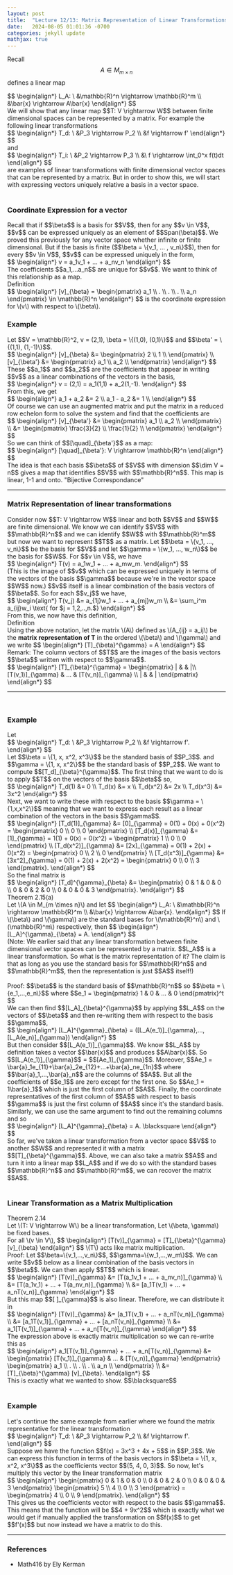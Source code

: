 ```yaml
---
layout: post
title:  "Lecture 12/13: Matrix Representation of Linear Transformations"
date:   2024-08-05 01:01:36 -0700
categories: jekyll update
mathjax: true
---
```

Recall $$A \in M_{m \times n}$$ defines a linear map
<div>
	$$
	\begin{align*}
	L_A: \ &\mathbb{R}^n \rightarrow \mathbb{R}^m \\ 
	            &\bar{x} \rightarrow A\bar{x} 
	\end{align*}
	$$
</div>
We will show that any linear map $$T: V \rightarrow W$$ between finite dimensional spaces can be represented by a matrix. For example the following linear transformations
<div>
	$$
	\begin{align*}
	T_d: \ &P_3 \rightarrow P_2 \\ 
	&f \rightarrow f'
	\end{align*}
	$$
</div>
 and
<div>
 	$$
 	\begin{align*}
 	T_i: \ &P_2 \rightarrow P_3 \\ 
 	&\ f \rightarrow \int_0^x f(t)dt
 	\end{align*}
 	$$
</div>
are examples of linear transformations with finite dimensional vector spaces that can be represented by a matrix. But in order to show this, we will start with expressing vectors uniquely relative a basis in a vector space.
<br>
<br>
<!------------------------------------------------------------------------------------>
<h3>Coordinate Expression for a vector</h3>
Recall that if $$\beta$$ is a basis for $$V$$, then for any $$v \in V$$, $$v$$ can be expressed uniquely as an element of $$Span(\beta)$$. We proved this previously for any vector space whether infinite or finite dimensional. But if the basis is finite ($$\beta = \{v_1, ... , v_n\}$$), then for every $$v \in V$$, $$v$$ can be expressed uniquely in the form,
<div>
	$$
	\begin{align*}
	v = a_1v_1 + ... + a_nv_n
	\end{align*}
	$$
</div>
The coefficients $$a_1,...a_n$$ are unique for $$v$$. We want to think of this relationship as a map. 
<!------------------------------------------------------------------------------------>
<div class="bdiv">
Definition
</div>
<div class="bbdiv">
	$$
	\begin{align*}
	 [v]_{\beta} = 
\begin{pmatrix}
a_1 \\
.  \\
. \\
. \\
a_n
\end{pmatrix}
\in \mathbb{R}^n
	\end{align*}
	$$
is the coordinate expression for \(v\) with respect to \(\beta\).
</div>
<!------------------------------------------------------------------------------------>
<h3>Example</h3>
Let $$V = \mathbb{R}^2, v = (2,1), \beta = \{(1,0), (0,1)\}$$ and $$\beta' = \{(1,1), (1,-1)\}$$.
<br>
<div>
	$$
	\begin{align*}
	 [v]_{\beta} &= 
	 \begin{pmatrix}
	 2 \\
	 1 \\
	 \end{pmatrix} \\
	 [v]_{\beta'} &= 
	 \begin{pmatrix}
	 a_1 \\
	 a_2 \\
	 \end{pmatrix}
\end{align*}
$$
</div>
These $$a_1$$ and $$a_2$$ are the coefficients that appear in writing $$v$$ as a linear combinations of the vectors in the basis,
<div>
	$$
	\begin{align*}
	 v = (2,1) = a_1(1,1) + a_2(1,-1).
\end{align*}
	 $$
</div>
From this, we get
<div>
	$$
	\begin{align*}
	 a_1 + a_2 &= 2 \\
	 a_1 - a_2 &= 1 \\
\end{align*}
	 $$
</div>
Of course we can use an augmented matrix and put the matrix in a reduced row echelon form to solve the system and find that the coefficients are
<div>
	$$
	\begin{align*}
	 [v]_{\beta'} &= 
	 \begin{pmatrix}
	 a_1 \\
	 a_2 \\
	 \end{pmatrix} \\
	 &= 
	 \begin{pmatrix}
	 \frac{3}{2} \\
	 \frac{1}{2} \\
	 \end{pmatrix}
\end{align*}
$$
</div>
So we can think of $$[\quad]_{\beta'}$$ as a map:
<div>
	$$
	\begin{align*}
	 [\quad]_{\beta'}: V \rightarrow \mathbb{R}^n
\end{align*}
$$
</div>
The idea is that each basis $$\beta$$ of $$V$$ with dimension $$\dim V = n$$ gives a map that identifies $$V$$ with $$\mathbb{R}^n$$. This map is linear, 1-1 and onto. "Bijective Correspondance"
<hr>

<!------------------------------------------------------------------------------------>
<h3>Matrix Representation of linear transformations</h3>
Consider now $$T: V \rightarrow W$$ linear and both $$V$$ and $$W$$ are finite dimensional.
We know we can identify $$V$$ with $$\mathbb{R}^n$$ and we can identify $$W$$ with $$\mathbb{R}^m$$ but now we want to represent $$T$$ as a matrix. Let $$\beta = \{v_1, ..., v_n\}$$ be the basis for $$V$$ and let $$\gamma = \{w_1, ..., w_n\}$$ be the basis for $$W$$. For $$v \in V$$, we have
<div>
	$$
	\begin{align*}
	T(v) = a_1w_1 + ... + a_mw_m.
\end{align*}
$$
</div>
(This is the image of $$v$$ which can be expressed uniquely in terms of the vectors of the basis $$\gamma$$ because we're in the vector space $$W$$ now.) $$v$$ itself is a linear combination of the basis vectors of $$\beta$$. So for each $$v_j$$ we have,
 <div>
 	$$
 	\begin{align*}
 	T(v_j) &= a_{1j}w_1 + ... + a_{mj}w_m \\
	&= \sum_i^m a_{ij}w_i \text{ for $j = 1,2,..,n.$}
 \end{align*}
 $$
 </div>
From this, we now have this definition,
<!------------------------------------------------------------------------------------>
<div class="bdiv">
Definition
</div>
<div class="bbdiv">
	Using the above notation, let the matrix \(A\) defined as \(A_{ij} = a_ij\) be the <b>matrix representation of T</b> in the ordered \(\beta\) and \(\gamma\) and we write
	$$
	\begin{align*}
	 [T]_{\beta}^{\gamma} = A
	\end{align*}
	$$
</div>
Remark: The column vectors of $$T$$ are the images of the basis vectors $$\beta$$ written with respect to $$\gamma$$.
<div>
	$$
\begin{align*}
	 [T]_{\beta}^{\gamma} = 
\begin{pmatrix}
| & & |\\ 
[T(v_1)]_{\gamma} & ... & [T(v_n)]_{\gamma} \\
| & & |
\end{pmatrix}
\end{align*}
$$
</div>
<hr>
<br>
<!------------------------------------------------------------------------------------>
<h3>Example</h3>
Let
<div>
	$$
\begin{align*}
T_d: \ &P_3 \rightarrow P_2 \\
        &f \rightarrow f'. 
\end{align*}
$$
</div>
Let $$\beta = \{1, x, x^2, x^3\}$$ be the standard basis of $$P_3$$. and $$\gamma = \{1, x, x^2\}$$ be the standard basis of $$P_2$$. We want to compute $$[T_d]_{\beta}^{\gamma}$$. The first thing that we want to do is to apply $$T$$ on the vectors of the basis $$\beta$$ so,
<div>
	$$
\begin{align*}
T_d(1) &= 0 \\
T_d(x) &= x \\
T_d(x^2) &= 2x \\
T_d(x^3) &= 3x^2
\end{align*}
$$
</div>
Next, we want to write these with respect to the basis $$\gamma = \{1,x,x^2\}$$ meaning that we want to express each result as a linear combination of the vectors in the basis $$\gamma$$. 
<div>
	$$
\begin{align*}
[T_d(1)]_{\gamma} &=  [0]_{\gamma} = 0(1) + 0(x) + 0(x^2) = 
\begin{pmatrix}
0 \\ 
0 \\
0
\end{pmatrix} \\
[T_d(x)]_{\gamma} &=  [1]_{\gamma} = 1(1) + 0(x) + 0(x^2) = 
\begin{pmatrix}
1 \\ 
0 \\
0
\end{pmatrix} \\
[T_d(x^2)]_{\gamma} &=  [2x]_{\gamma} = 0(1) + 2(x) + 0(x^2) = 
\begin{pmatrix}
0 \\ 
2 \\
0
\end{pmatrix} \\
[T_d(x^3)]_{\gamma} &=  [3x^2]_{\gamma} = 0(1) + 2(x) + 2(x^2) = 
\begin{pmatrix}
0 \\ 
0 \\
3
\end{pmatrix}.
\end{align*}
$$
</div>
So the final matrix is
<div>
	$$
\begin{align*}
[T_d]^{\gamma}_{\beta} &= 
\begin{pmatrix}
0 & 1 & 0 & 0 \\ 
0 & 0 & 2 & 0 \\
0 & 0 & 0 & 3
\end{pmatrix}.
\end{align*}
$$
</div>
<!------------------------------------------------------------------------------------>
<div class="purdiv">
Theorem 2.15(a)
</div>
<div class="purbdiv">
Let \(A \in M_{m \times n}\) and let
$$
\begin{align*}
L_A: \ &\mathbb{R}^n \rightarrow \mathbb{R}^m \\
&\bar{x} \rightarrow A\bar{x}.
\end{align*}
$$
If \(\beta\) and \(\gamma\) are the standard bases for \(\mathbb{R}^n\) and \(\mathbb{R}^m\) respectively, then
$$
\begin{align*}
[L_A]^{\gamma}_{\beta} = A.
\end{align*}
$$
</div>
(Note: We earlier said that any linear transformation between finite dimensional vector spaces can be represented by a matrix. $$L_A$$ is a linear transformation. So what is the matrix representation of it? The claim is that as long as you use the standard basis for $$\mathbb{R}^n$$ and $$\mathbb{R}^m$$, then the representation is just $$A$$ itself!)
<br>
<br>
Proof: $$\beta$$ is the standard basis of $$\mathbb{R}^n$$ so $$\beta = \{e_1,...,e_n\}$$ where 
$$e_1 = \begin{pmatrix}
1 & 0 & ... & 0
\end{pmatrix}^t
$$
<br>
We can then find $$[L_A]_{\beta}^{\gamma}$$ by applying $$L_A$$ on the vectors of $$\beta$$ and then re-writing them with respect to the basis $$\gamma$$,
<div>
$$
\begin{align*}
[L_A]^{\gamma}_{\beta} = ([L_A(e_1)]_{\gamma},..., [L_A(e_n)]_{\gamma})
\end{align*}
$$
</div>
But then consider $$[L_A(e_1)]_{\gamma}$$. We know $$L_A$$ by definition takes a vector $$\bar{x}$$ and produces $$A\bar{x}$$. So $$[L_A(e_1)]_{\gamma}$$ = $$[Ae_1]_{\gamma}$$. Moreover, $$Ae_1 = \bar{a}_1e_{11}+\bar{a}_2e_{12}+...+\bar{a}_ne_{1n}$$ where $$\bar{a}_1,...,\bar{a}_n$$ are the columns of $$A$$. But all the coefficients of $$e_1$$ are zero except for the first one. So $$Ae_1 = 1\bar{a}_1$$ which is just the first column of $$A$$. Finally, the coordinate representatives of the first column of $$A$$ with respect to basis $$\gamma$$ is just the first column of $$A$$ since it's the standard basis. Similarly, we can use the same argument to find out the remaining columns and so
<div>
$$
\begin{align*}
[L_A]^{\gamma}_{\beta} = A. \blacksquare
\end{align*}
$$
</div>
So far, we've taken a linear transformation from a vector space $$V$$ to another $$W$$ and represented it with a matrix $$[T]_{\beta}^{\gamma}$$. Above, we can also take a matrix $$A$$ and turn it into a linear map $$L_A$$ and if we do so with the standard bases $$\mathbb{R}^n$$ and $$\mathbb{R}^m$$, we can recover the matrix $$A$$. 
<br>
<br>
<!------------------------------------------------------------------------------------>
<h3>Linear Transformation as a Matrix Multiplication</h3>
<div class="purdiv">
Theorem 2.14
</div>
<div class="purbdiv">
Let \(T: V \rightarrow W\) be a linear transformation, Let \(\beta, \gamma\) be fixed bases.<br>
For all \(v \in V\),
$$
\begin{align*}
[T(v)]_{\gamma} = [T]_{\beta}^{\gamma} [v]_{\beta}
\end{align*}
$$
\(T\) acts like matrix multiplication.
</div>
Proof: Let $$\beta=\{v_1,...,v_n\}$$, $$\gamma=\{w_1,...,w_m\}$$. We can write $$v$$ below as a linear combination of the basis vectors in $$\beta$$. We can then apply $$T$$ which is linear.
<div>
$$
\begin{align*}
[T(v)]_{\gamma} &= [T(a_1v_1 + ... + a_nv_n)]_{\gamma} \\
                &= [T(a_1v_1) + ... + T(a_nv_n)]_{\gamma} \\
				&= [a_1T(v_1) + ... + a_nT(v_n)]_{\gamma}
\end{align*}
$$
</div>
But this map $$[ ]_{\gamma}$$ is also linear. Therefore, we can distribute it in
<div>
$$
\begin{align*}
[T(v)]_{\gamma} &= [a_1T(v_1) + ... + a_nT(v_n)]_{\gamma} \\
             &= [a_1T(v_1)]_{\gamma} + ... + [a_nT(v_n)]_{\gamma} \\
			 &= a_1[T(v_1)]_{\gamma} + ... + a_n[T(v_n)]_{\gamma}
\end{align*}
$$
</div>
The expression above is exactly matrix multiplication so we can re-write this as
<div>
$$
\begin{align*}
a_1[T(v_1)]_{\gamma} + ... + a_n[T(v_n)]_{\gamma}
&=
\begin{pmatrix}
[T(v_1)]_{\gamma} & ... & [T(v_n)]_{\gamma} 
\end{pmatrix}
\begin{pmatrix}
a_1 \\
. \\
. \\
. \\
a_n \\
\end{pmatrix} \\
&= [T]_{\beta}^{\gamma} [v]_{\beta}.
\end{align*}
$$
</div>
This is exactly what we wanted to show. $$\blacksquare$$
<br>
<br>
<!------------------------------------------------------------------------------------>
<h3>Example</h3>
Let's continue the same example from earlier where we found the matrix representative for the linear transformation
<div>
	$$
\begin{align*}
T_d: \ &P_3 \rightarrow P_2 \\
        &f \rightarrow f'. 
\end{align*}
$$
</div> 
Suppose we have the function $$f(x) = 3x^3 + 4x + 5$$ in $$P_3$$. We can express this function in terms of the basis vectors in $$\beta = \{1, x, x^2, x^3\}$$ as the coefficients vector $$(5, 4, 0, 3)$$. So now, let's multiply this vector by the linear transformation matrix
<div>
	$$
\begin{align*}
\begin{pmatrix}
0 & 1 & 0 & 0 \\ 
0 & 0 & 2 & 0 \\
0 & 0 & 0 & 3
\end{pmatrix}
\begin{pmatrix}
5 \\ 
4 \\
0 \\
3
\end{pmatrix} = 
\begin{pmatrix}
4 \\
0 \\
9
\end{pmatrix}.
\end{align*}
$$
</div>
This gives us the coefficients vector with respect to the basis $$\gamma$$. This means that the function will be $$4 + 9x^2$$ which is exactly what we would get if manually applied the transformation on $$f(x)$$ to get $$f'(x)$$ but now instead we have a matrix to do this.
<hr>

<!------------------------------------------------------------------------------------>
<h3>References</h3>
<ul>
<li>Math416 by Ely Kerman</li>
</ul>






















